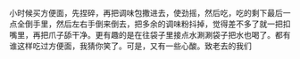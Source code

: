 小时候买方便面，先捏碎，再把调味包撒进去，使劲摇，然后吃，吃的剩下最后一点全倒手里，然后左右手倒来倒去，把多余的调味粉抖掉，觉得差不多了就一把扣嘴里，再把爪子舔干净。更有趣的是在往袋子里接点水涮涮袋子把水也喝了。都有谁这样吃过方便面，我猜你笑了。可是，又有一些心酸。致老去的我们
